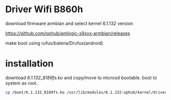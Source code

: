 # Driver Wifi B860h
download firmware armbian and select kernel 6.1.132 version

https://github.com/ophub/amlogic-s9xxx-armbian/releases

make boot using rufus/balena/Drufus(android)

# installation
download *6.1.132_8189fs.ko* and copy/move to microsd bootable.
boot to system as root.
```bash
cp /boot/6.1.132_8189fs.ko /usr/lib/modules/6.1.132-ophub/kernel/drivers/net/wireless/8189fs.ko && depmod -a && modprobe 8189fs
```
